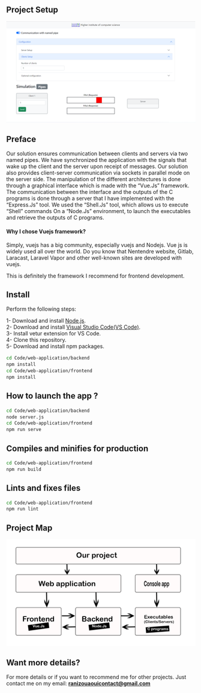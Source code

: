 ## Project Setup

<div align="center"> 
<img src="https://github.com/ranizouaoui/Simulator-for-client-server-architecture/blob/main/thumbnail.png" alt="" />
 </div>

## Preface
Our solution ensures communication between clients and servers via two named pipes. We have synchronized the application with the signals that wake up the client and the server upon receipt of messages. Our solution also provides client-server communication via sockets in parallel mode on the server side. The manipulation of the different architectures is done through a graphical interface which is made with the “Vue.Js” framework. The communication between the interface and the outputs of the C programs is done through a server that I have implemented with the “Express.Js” tool. We used the “Shell.Js” tool, which allows us to execute “Shell” commands On a “Node.Js” environment, to launch the executables and retrieve the outputs of C programs.

<h4> Why I chose Vuejs framework? </h4>

Simply, vuejs has a big community, especially vuejs and Nodejs. Vue js is widely used all over the world. Do you know that Nentendre website, Gitlab, Laracast, Laravel Vapor and other well-known sites are developed with vuejs.

This is definitely the framework I recommend for frontend development.

## Install

Perform the following steps:

1- Download and install <a href="https://nodejs.org/en/">Node.js</a>.<br/>
2- Download and install <a href="https://nodejs.org/en/">Visual Studio Code(VS Code)</a>.<br/>
3- Install vetur extension for VS Code.<br/>
4- Clone this repository.<br/>
5- Download and install npm packages.<br/>
```bash
cd Code/web-application/backend
npm install
cd Code/web-application/frontend
npm install
```

## How to launch the app ?

```bash
cd Code/web-application/backend
node server.js
cd Code/web-application/frontend
npm run serve
```

## Compiles and minifies for production
```bash
cd Code/web-application/frontend
npm run build
```

## Lints and fixes files
```bash
cd Code/web-application/frontend
npm run lint
```
## Project Map
<div align="center"> 
<img src="https://github.com/ranizouaoui/Simulator-for-client-server-architecture/blob/main/Project-Map.png" alt="" />
 </div>
 
## Want more details?

For more details or if you want to recommend me for other projects. Just contact me on my email: <strong> ranizouaouicontact@gmail.com </strong>

